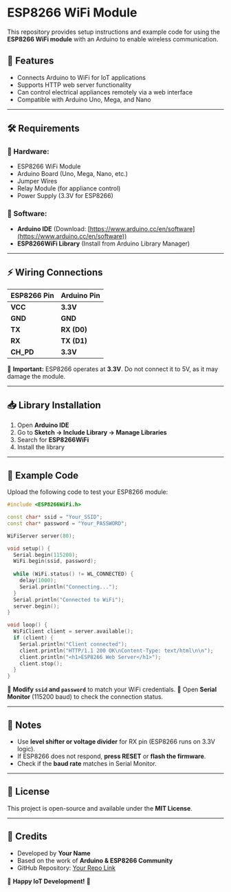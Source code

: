 # ESP8266 WiFi Module

This repository provides setup instructions and example code for using the **ESP8266 WiFi module** with an Arduino to enable wireless communication.

## 📌 Features
- Connects Arduino to WiFi for IoT applications
- Supports HTTP web server functionality
- Can control electrical appliances remotely via a web interface
- Compatible with Arduino Uno, Mega, and Nano

---

## 🛠 Requirements
### 🔹 Hardware:
- ESP8266 WiFi Module
- Arduino Board (Uno, Mega, Nano, etc.)
- Jumper Wires
- Relay Module (for appliance control)
- Power Supply (3.3V for ESP8266)

### 🔹 Software:
- **Arduino IDE** (Download: [https://www.arduino.cc/en/software](https://www.arduino.cc/en/software))
- **ESP8266WiFi Library** (Install from Arduino Library Manager)

---

## ⚡ Wiring Connections

| **ESP8266 Pin** | **Arduino Pin** |
|---------------|---------------|
| **VCC**      | **3.3V**       |
| **GND**      | **GND**        |
| **TX**       | **RX (D0)**    |
| **RX**       | **TX (D1)**    |
| **CH_PD**    | **3.3V**       |

📌 **Important:** ESP8266 operates at **3.3V**. Do not connect it to 5V, as it may damage the module.

---

## 📥 Library Installation
1. Open **Arduino IDE**
2. Go to **Sketch → Include Library → Manage Libraries**
3. Search for **ESP8266WiFi**
4. Install the library

---

## 🚀 Example Code
Upload the following code to test your ESP8266 module:

```cpp
#include <ESP8266WiFi.h>

const char* ssid = "Your_SSID";
const char* password = "Your_PASSWORD";

WiFiServer server(80);

void setup() {
  Serial.begin(115200);
  WiFi.begin(ssid, password);
  
  while (WiFi.status() != WL_CONNECTED) {
    delay(1000);
    Serial.println("Connecting...");
  }
  Serial.println("Connected to WiFi");
  server.begin();
}

void loop() {
  WiFiClient client = server.available();
  if (client) {
    Serial.println("Client connected");
    client.println("HTTP/1.1 200 OK\nContent-Type: text/html\n\n");
    client.println("<h1>ESP8266 Web Server</h1>");
    client.stop();
  }
}
```

🔹 **Modify `ssid` and `password`** to match your WiFi credentials.
🔹 Open **Serial Monitor** (115200 baud) to check the connection status.

---

## 📌 Notes
- Use **level shifter or voltage divider** for RX pin (ESP8266 runs on 3.3V logic).
- If ESP8266 does not respond, **press RESET** or **flash the firmware**.
- Check if the **baud rate** matches in Serial Monitor.

---

## 📜 License
This project is open-source and available under the **MIT License**.

---

## 🙌 Credits
- Developed by **Your Name**
- Based on the work of **Arduino & ESP8266 Community**
- GitHub Repository: [Your Repo Link](#)

🚀 **Happy IoT Development!** 🎉
